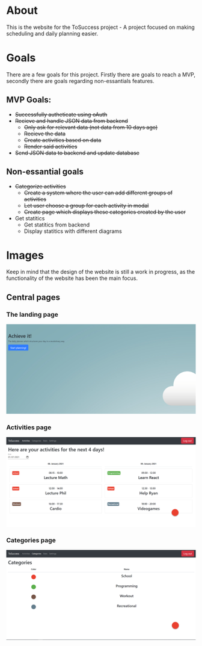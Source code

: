 # About
This is the website for the ToSuccess project - A project focused on making scheduling and daily planning easier.

# Goals
There are a few goals for this project. Firstly there are goals to reach a MVP, secondly there are goals regarding non-essantials features.

## MVP Goals:
- <s>Successfully autheticate using oAuth</s>
- <s>Recieve and handle JSON data from backend</s>
    - <s>Only ask for relevant data (not data from 10 days ago)</s>
    - <s>Recieve the data</s>
    - <s>Create activities based on data</s>
    - <s>Render said activities</s>
- <s>Send JSON data to backend and update database</s>

## Non-essantial goals
- <s>Categorize activities
    - Create a system where the user can add different groups of activities
    - Let user choose a group for each activity in modal
    - Create page which displays these categories created by the user</s>
- Get statitics
    - Get statitics from backend
    - Display statitics with different diagrams

# Images
Keep in mind that the design of the website is still a work in progress, as the functionality of the website has been the main focus.

## Central pages

### The landing page
![The landing page](/website_imgs/landingpage.png)

### Activities page
![Activities page](/website_imgs/homepage_filled.png)

### Categories page
![Categories page](/website_imgs/categories_filled.png)